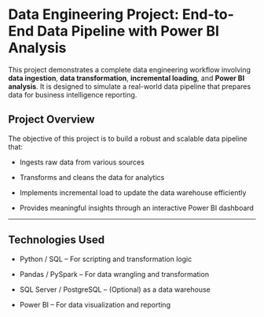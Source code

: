 # Data Engineering Project: End-to-End Data Pipeline with Power BI Analysis
 
This project demonstrates a complete data engineering workflow involving **data ingestion**, **data transformation**, **incremental loading**, and **Power BI analysis**. It is designed to simulate a real-world data pipeline that prepares data for business intelligence reporting.
 
##  Project Overview
 
The objective of this project is to build a robust and scalable data pipeline that:
 
- Ingests raw data from various sources

- Transforms and cleans the data for analytics

- Implements incremental load to update the data warehouse efficiently

- Provides meaningful insights through an interactive Power BI dashboard
 
---
 
##  Technologies Used
 
- Python / SQL – For scripting and transformation logic

- Pandas / PySpark – For data wrangling and transformation

- SQL Server / PostgreSQL  – (Optional) as a data warehouse

- Power BI – For data visualization and reporting
